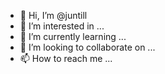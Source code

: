 - 👋 Hi, I’m @juntill
- 👀 I’m interested in ...
- 🌱 I’m currently learning ...
- 💞️ I’m looking to collaborate on ...
- 📫 How to reach me ...

<!---
juntill/juntill is a ✨ special ✨ repository because its `README.md` (this file) appears on your GitHub profile.
You can click the Preview link to take a look at your changes.
--->
